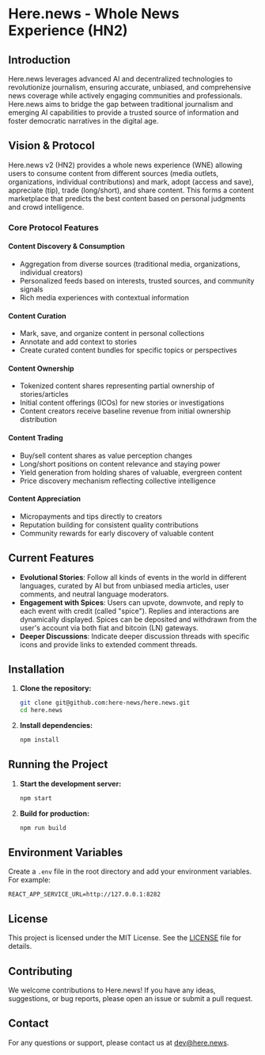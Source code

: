 # Here.news - Whole News Experience (HN2)

## Introduction

Here.news leverages advanced AI and decentralized technologies to revolutionize journalism, ensuring accurate, unbiased, and comprehensive news coverage while actively engaging communities and professionals. Here.news aims to bridge the gap between traditional journalism and emerging AI capabilities to provide a trusted source of information and foster democratic narratives in the digital age.

## Vision & Protocol

Here.news v2 (HN2) provides a whole news experience (WNE) allowing users to consume content from different sources (media outlets, organizations, individual contributions) and mark, adopt (access and save), appreciate (tip), trade (long/short), and share content. This forms a content marketplace that predicts the best content based on personal judgments and crowd intelligence.

### Core Protocol Features

#### Content Discovery & Consumption
- Aggregation from diverse sources (traditional media, organizations, individual creators)
- Personalized feeds based on interests, trusted sources, and community signals
- Rich media experiences with contextual information

#### Content Curation
- Mark, save, and organize content in personal collections
- Annotate and add context to stories
- Create curated content bundles for specific topics or perspectives

#### Content Ownership
- Tokenized content shares representing partial ownership of stories/articles
- Initial content offerings (ICOs) for new stories or investigations
- Content creators receive baseline revenue from initial ownership distribution

#### Content Trading
- Buy/sell content shares as value perception changes
- Long/short positions on content relevance and staying power
- Yield generation from holding shares of valuable, evergreen content
- Price discovery mechanism reflecting collective intelligence

#### Content Appreciation
- Micropayments and tips directly to creators
- Reputation building for consistent quality contributions
- Community rewards for early discovery of valuable content

## Current Features

- **Evolutional Stories**: Follow all kinds of events in the world in different languages, curated by AI but from unbiased media articles, user comments, and neutral language moderators.
- **Engagement with Spices**: Users can upvote, downvote, and reply to each event with credit (called "spice"). Replies and interactions are dynamically displayed. Spices can be deposited and withdrawn from the user's account via both fiat and bitcoin (LN) gateways.
- **Deeper Discussions**: Indicate deeper discussion threads with specific icons and provide links to extended comment threads.


## Installation

1. **Clone the repository:**
   ```bash
   git clone git@github.com:here-news/here.news.git
   cd here.news
   ```

2. **Install dependencies:**
   ```bash
   npm install
   ```

## Running the Project

1. **Start the development server:**
   ```bash
   npm start
   ```

2. **Build for production:**
   ```bash
   npm run build
   ```

## Environment Variables

Create a `.env` file in the root directory and add your environment variables. For example:
```
REACT_APP_SERVICE_URL=http://127.0.0.1:8282
```

## License

This project is licensed under the MIT License. See the [LICENSE](LICENSE) file for details.

## Contributing

We welcome contributions to Here.news! If you have any ideas, suggestions, or bug reports, please open an issue or submit a pull request.


## Contact

For any questions or support, please contact us at [dev@here.news](mailto:dev@here.news).

